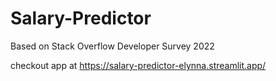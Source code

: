 # Salary-Predictor

Based on Stack Overflow Developer Survey 2022

checkout app at https://salary-predictor-elynna.streamlit.app/
